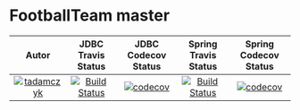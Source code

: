 # FootballTeam master
| Autor | JDBC Travis Status | JDBC Codecov Status | Spring Travis Status | Spring Codecov Status |
:--:|:--:|:--:|:--:|:--:
| [![tadamczyk](https://avatars1.githubusercontent.com/u/16397764?s=40&v=4)](https://github.com/tadamczyk) | [![Build Status](https://travis-ci.org/tadamczyk/FootballTeamsJDBC.svg?branch=JDBC)](https://travis-ci.org/tadamczyk/FootballTeamsJDBC) | [![codecov](https://codecov.io/gh/tadamczyk/FootballTeamsJDBC/branch/JDBC/graph/badge.svg)](https://codecov.io/gh/tadamczyk/FootballTeamsJDBC) | [![Build Status](https://travis-ci.org/tadamczyk/FootballTeamsJDBC.svg?branch=Spring)](https://travis-ci.org/tadamczyk/FootballTeamsJDBC) | [![codecov](https://codecov.io/gh/tadamczyk/FootballTeamsJDBC/branch/Spring/graph/badge.svg)](https://codecov.io/gh/tadamczyk/FootballTeamsJDBC) |

